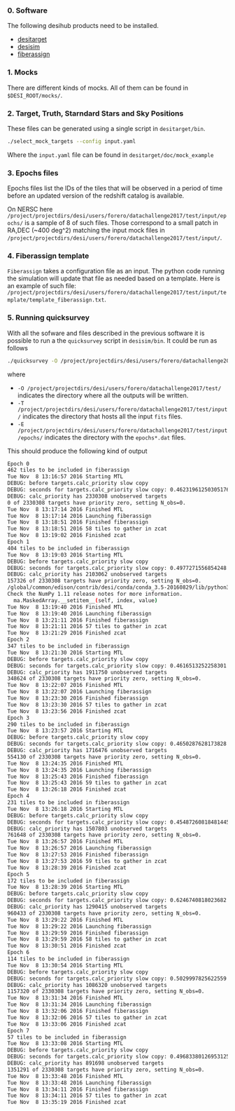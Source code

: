 ### 0. Software

The following desihub products need to be installed.

* [desitarget](https://github.com/desihub/desitarget)
* [desisim](https://github.com/desihub/desisim)
* [fiberassign](https://github.com/desihub/fiberassign)

### 1. Mocks

There are different kinds of mocks. All of them can be found in
`$DESI_ROOT/mocks/`.  


### 2. Target, Truth, Starndard Stars and Sky Positions

These files can be generated using a single script in `desitarget/bin`.

```bash
./select_mock_targets --config input.yaml
```
Where the `input.yaml` file can be found in `desitarget/doc/mock_example`

### 3. Epochs files

Epochs files list the IDs of the tiles that will be observed in a period of time before an updated version of the redshift catalog is available.

On NERSC here `/project/projectdirs/desi/users/forero/datachallenge2017/test/input/epochs/` is a sample of 8 of such files. Those correspond to a small patch in RA,DEC (~400 deg^2) matching the input mock files in `/project/projectdirs/desi/users/forero/datachallenge2017/test/input/`.

### 4. Fiberassign template

`Fiberassign` takes a configuration file as an input. The python code running the simulation will update that file as needed based on a template. Here is an example of such file: `/project/projectdirs/desi/users/forero/datachallenge2017/test/input/template/template_fiberassign.txt`.

### 5. Running quicksurvey

With all the sofware and files described in the previous software it is possible to run a the `quicksurvey` script in `desisim/bin`. It could be run as follows

```bash
./quicksurvey -O /project/projectdirs/desi/users/forero/datachallenge2017/test/ -T /project/projectdirs/desi/users/forero/datachallenge2017/test/input/ -f ~/fiberassign/bin/./fiberassign -E /project/projectdirs/desi/users/forero/datachallenge2017/test/input/epochs/ -t /project/projectdirs/desi/users/forero/datachallenge2017/test/input/template/template_fiberassign.txt -N 8
```
where 

* `-O /project/projectdirs/desi/users/forero/datachallenge2017/test/` indicates the directory where all the outputs will be written.
* `-T /project/projectdirs/desi/users/forero/datachallenge2017/test/input/` indicates the directory that hosts all the input `fits` files.
* `-E /project/projectdirs/desi/users/forero/datachallenge2017/test/input/epochs/` indicates the directory with the `epochs*.dat` files.


This should produce the following kind of output

```bash
Epoch 0
462 tiles to be included in fiberassign
Tue Nov  8 13:16:57 2016 Starting MTL
DEBUG: before targets.calc_priority slow copy
DEBUG: seconds for targets.calc_priority slow copy: 0.46231961250305176
DEBUG: calc_priority has 2330308 unobserved targets
0 of 2330308 targets have priority zero, setting N_obs=0.
Tue Nov  8 13:17:14 2016 Finished MTL
Tue Nov  8 13:17:14 2016 Launching fiberassign
Tue Nov  8 13:18:51 2016 Finished fiberassign
Tue Nov  8 13:18:51 2016 58 tiles to gather in zcat
Tue Nov  8 13:19:02 2016 Finished zcat
Epoch 1
404 tiles to be included in fiberassign
Tue Nov  8 13:19:03 2016 Starting MTL
DEBUG: before targets.calc_priority slow copy
DEBUG: seconds for targets.calc_priority slow copy: 0.4977271556854248
DEBUG: calc_priority has 2103062 unobserved targets
157326 of 2330308 targets have priority zero, setting N_obs=0.
/global/common/edison/contrib/desi/conda/conda_3.5-20160829/lib/python3.5/site-packages/astropy/table/column.py:1095: MaskedArrayFutureWarning: setting an item on a masked array which has a shared mask will not copy the mask and also change the original mask array in the future.
Check the NumPy 1.11 release notes for more information.
  ma.MaskedArray.__setitem__(self, index, value)
Tue Nov  8 13:19:40 2016 Finished MTL
Tue Nov  8 13:19:40 2016 Launching fiberassign
Tue Nov  8 13:21:11 2016 Finished fiberassign
Tue Nov  8 13:21:11 2016 57 tiles to gather in zcat
Tue Nov  8 13:21:29 2016 Finished zcat
Epoch 2
347 tiles to be included in fiberassign
Tue Nov  8 13:21:30 2016 Starting MTL
DEBUG: before targets.calc_priority slow copy
DEBUG: seconds for targets.calc_priority slow copy: 0.4616513252258301
DEBUG: calc_priority has 1911750 unobserved targets
348624 of 2330308 targets have priority zero, setting N_obs=0.
Tue Nov  8 13:22:07 2016 Finished MTL
Tue Nov  8 13:22:07 2016 Launching fiberassign
Tue Nov  8 13:23:30 2016 Finished fiberassign
Tue Nov  8 13:23:30 2016 57 tiles to gather in zcat
Tue Nov  8 13:23:56 2016 Finished zcat
Epoch 3
290 tiles to be included in fiberassign
Tue Nov  8 13:23:57 2016 Starting MTL
DEBUG: before targets.calc_priority slow copy
DEBUG: seconds for targets.calc_priority slow copy: 0.4650287628173828
DEBUG: calc_priority has 1716476 unobserved targets
554130 of 2330308 targets have priority zero, setting N_obs=0.
Tue Nov  8 13:24:35 2016 Finished MTL
Tue Nov  8 13:24:35 2016 Launching fiberassign
Tue Nov  8 13:25:43 2016 Finished fiberassign
Tue Nov  8 13:25:43 2016 59 tiles to gather in zcat
Tue Nov  8 13:26:18 2016 Finished zcat
Epoch 4
231 tiles to be included in fiberassign
Tue Nov  8 13:26:18 2016 Starting MTL
DEBUG: before targets.calc_priority slow copy
DEBUG: seconds for targets.calc_priority slow copy: 0.45487260818481445
DEBUG: calc_priority has 1507803 unobserved targets
761648 of 2330308 targets have priority zero, setting N_obs=0.
Tue Nov  8 13:26:57 2016 Finished MTL
Tue Nov  8 13:26:57 2016 Launching fiberassign
Tue Nov  8 13:27:53 2016 Finished fiberassign
Tue Nov  8 13:27:53 2016 59 tiles to gather in zcat
Tue Nov  8 13:28:39 2016 Finished zcat
Epoch 5
172 tiles to be included in fiberassign
Tue Nov  8 13:28:39 2016 Starting MTL
DEBUG: before targets.calc_priority slow copy
DEBUG: seconds for targets.calc_priority slow copy: 0.6246740818023682
DEBUG: calc_priority has 1290415 unobserved targets
960433 of 2330308 targets have priority zero, setting N_obs=0.
Tue Nov  8 13:29:22 2016 Finished MTL
Tue Nov  8 13:29:22 2016 Launching fiberassign
Tue Nov  8 13:29:59 2016 Finished fiberassign
Tue Nov  8 13:29:59 2016 58 tiles to gather in zcat
Tue Nov  8 13:30:51 2016 Finished zcat
Epoch 6
114 tiles to be included in fiberassign
Tue Nov  8 13:30:54 2016 Starting MTL
DEBUG: before targets.calc_priority slow copy
DEBUG: seconds for targets.calc_priority slow copy: 0.5029997825622559
DEBUG: calc_priority has 1086320 unobserved targets
1157320 of 2330308 targets have priority zero, setting N_obs=0.
Tue Nov  8 13:31:34 2016 Finished MTL
Tue Nov  8 13:31:34 2016 Launching fiberassign
Tue Nov  8 13:32:06 2016 Finished fiberassign
Tue Nov  8 13:32:06 2016 57 tiles to gather in zcat
Tue Nov  8 13:33:06 2016 Finished zcat
Epoch 7
57 tiles to be included in fiberassign
Tue Nov  8 13:33:08 2016 Starting MTL
DEBUG: before targets.calc_priority slow copy
DEBUG: seconds for targets.calc_priority slow copy: 0.49683380126953125
DEBUG: calc_priority has 891698 unobserved targets
1351291 of 2330308 targets have priority zero, setting N_obs=0.
Tue Nov  8 13:33:48 2016 Finished MTL
Tue Nov  8 13:33:48 2016 Launching fiberassign
Tue Nov  8 13:34:11 2016 Finished fiberassign
Tue Nov  8 13:34:11 2016 57 tiles to gather in zcat
Tue Nov  8 13:35:19 2016 Finished zcat
```
